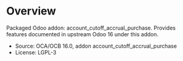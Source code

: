 # Overview

Packaged Odoo addon: account_cutoff_accrual_purchase. Provides features documented in upstream Odoo 16 under this addon.

- Source: OCA/OCB 16.0, addon account_cutoff_accrual_purchase
- License: LGPL-3
